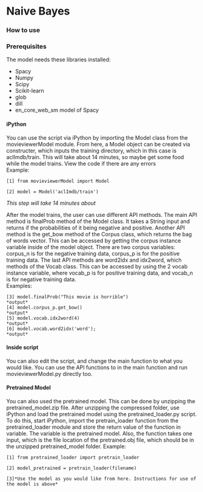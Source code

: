 # Naive Bayes
### How to use
### Prerequisites  
The model needs these libraries installed:
 * Spacy
 * Numpy
 * Scipy
 * Scikit-learn
 * glob
 * dill
 * en_core_web_sm model of Spacy
#### iPython
You can use the script via iPython by importing the Model class from the movieviewerModel module. From here, a Model object can be created via constructer, which inputs the training directory, which in this case is aclImdb/train. This will take about 14 minutes, so maybe get some food while the model trains. View the code if there are any errors  
Example:
```
[1] from movieviewerModel import Model

[2] model = Model('aclImdb/train')
```
*This step will take 14 minutes about*  

After the model trains, the user can use different API methods. The main API method is finalProb method of the Model class. It takes a String input and returns if the probabilities of it being negative and positive. Another API method is the get_bow method of the Corpus class, which returns the bag of words vector. This can be accessed by getting the corpus instance variable inside of the model object. There are two corpus variables: corpus_n is for the negative training data, corpus_p is for the positive training data. The last API methods are word2idx and idx2word, which methods of the Vocab class. This can be accessed by using the 2 vocab instance variable, where vocab_p is for positive training data, and vocab_n is for negative training data.  
Examples:
```
[3] model.finalProb("This movie is horrible")
*output*
[4] model.corpus_p.get_bow()
*output*
[5] model.vocab.idx2word(4)
*output*
[6] model.vocab.word2idx('word');
*output*
```
#### Inside script
You can also edit the script, and change the main function to what you would like. You can use the API functions to in the main function and run movieviewerModel.py directly too.
#### Pretrained Model
You can also used the pretrained model. This can be done by unzipping the pretrained_model.zip file. After unzipping the compressed folder, use iPython and load the pretrained model using the pretrained_loader.py script. To do this, start iPython, import the pretrain_loader function from the pretrained_loader module and store the return value of the function in variable. The variable is the pretrained model. Also, the function takes one input, which is the file location of the pretrained.obj file, which should be in the unzipped pretrained_model folder.
Example:
```
[1] from pretrained_loader import pretrain_loader

[2] model_pretrained = pretrain_loader(filename)

[3]*Use the model as you would like from here. Instructions for use of the model is above*
```

